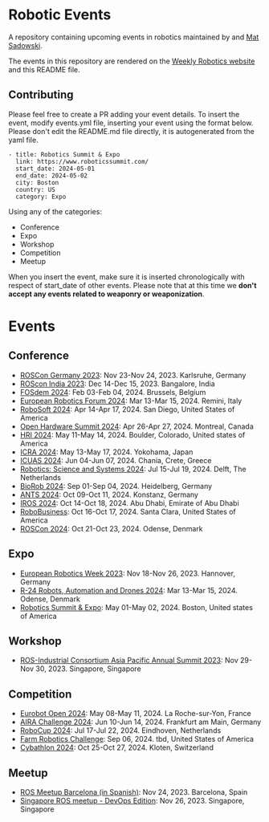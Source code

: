 # Robotic Events
A repository containing upcoming events in robotics maintained by [](https://www.linkedin.com/in/knmcguire/) and [Mat Sadowski](https://www.linkedin.com/in/mateuszsadowski/).

The events in this repository are rendered on the [Weekly Robotics website](https://www.weeklyrobotics.com/events) and this README file.

## Contributing

Please feel free to create a PR adding your event details. To insert the event, modify events.yml file, inserting your event using the format below. Please don't edit the README.md file directly, it is autogenerated from the yaml file.

```
- title: Robotics Summit & Expo
  link: https://www.roboticssummit.com/
  start_date: 2024-05-01
  end_date: 2024-05-02
  city: Boston
  country: US
  category: Expo
```

Using any of the categories:
* Conference
* Expo
* Workshop
* Competition
* Meetup

When you insert the event, make sure it is inserted chronologically with respect of start_date of other events. Please note that at this time we **don't accept any events related to weaponry or weaponization**.

# Events


## Conference


* [ROSCon Germany 2023](https://roscon2023.de/): Nov 23-Nov 24, 2023. Karlsruhe, Germany
* [ROScon India 2023](http://rosconindia.in/): Dec 14-Dec 15, 2023. Bangalore, India
* [FOSdem 2024](https://fosdem.org/2024/): Feb 03-Feb 04, 2024. Brussels, Belgium
* [European Robotics Forum 2024](https://erf2024.eu/): Mar 13-Mar 15, 2024. Remini, Italy
* [RoboSoft 2024](https://softroboticsconference.org/): Apr 14-Apr 17, 2024. San Diego, United States of America
* [Open Hardware Summit 2024](https://2024.oshwa.org/): Apr 26-Apr 27, 2024. Montreal, Canada
* [HRI 2024](https://humanrobotinteraction.org/2024/): May 11-May 14, 2024. Boulder, Colorado, United states of America
* [ICRA 2024](https://2024.ieee-icra.org/): May 13-May 17, 2024. Yokohama, Japan
* [ICUAS 2024](https://uasconferences.com/2024_icuas/): Jun 04-Jun 07, 2024. Chania, Crete, Greece
* [Robotics: Science and Systems 2024](https://roboticsconference.org/): Jul 15-Jul 19, 2024. Delft, The Netherlands
* [BioRob 2024](https://www.biorob2024.org/home/): Sep 01-Sep 04, 2024. Heidelberg, Germany
* [ANTS 2024](https://www.uni-konstanz.de/ants-2024/): Oct 09-Oct 11, 2024. Konstanz, Germany
* [IROS 2024](https://iros2024-abudhabi.org/): Oct 14-Oct 18, 2024. Abu Dhabi, Emirate of Abu Dhabi
* [RoboBusiness](https://www.robobusiness.com/): Oct 16-Oct 17, 2024. Santa Clara, United States of America
* [ROSCon 2024](https://roscon.ros.org/2024/): Oct 21-Oct 23, 2024. Odense, Denmark

## Expo


* [European Robotics Week 2023](https://eu-robotics.net/eurobotics/activities/european-robotics-week/): Nov 18-Nov 26, 2023. Hannover, Germany
* [R-24 Robots, Automation and Drones 2024](https://roboticsevent.eu/en/): Mar 13-Mar 15, 2024. Odense, Denmark
* [Robotics Summit & Expo](https://www.roboticssummit.com/): May 01-May 02, 2024. Boston, United states of America

## Workshop


* [ROS-Industrial Consortium Asia Pacific Annual Summit 2023](https://reg.eventnook.com/event/rosiapworkshop2023): Nov 29-Nov 30, 2023. Singapore, Singapore

## Competition


* [Eurobot Open 2024](https://www.eurobot.org): May 08-May 11, 2024. La Roche-sur-Yon, France
* [AIRA Challenge 2024](https://www.aira-challenge.com): Jun 10-Jun 14, 2024. Frankfurt am Main, Germany
* [RoboCup 2024](https://2024.robocup.org/): Jul 17-Jul 22, 2024. Eindhoven, Netherlands
* [Farm Robotics Challenge](https://farmroboticschallenge.ai/): Sep 06, 2024. tbd, United States of America
* [Cybathlon 2024](https://cybathlon.ethz.ch/en/events/edition/cybathlon-2024): Oct 25-Oct 27, 2024. Kloten, Switzerland

## Meetup


* [ROS Meetup Barcelona (in Spanish)](https://www.eventbrite.com/e/entradas-ros-meetup-barcelona-739724173917?a): Nov 24, 2023. Barcelona, Spain
* [Singapore ROS meetup - DevOps Edition](https://www.meetup.com/singapore-ros-meetup/events/297234587/): Nov 26, 2023. Singapore, Singapore
